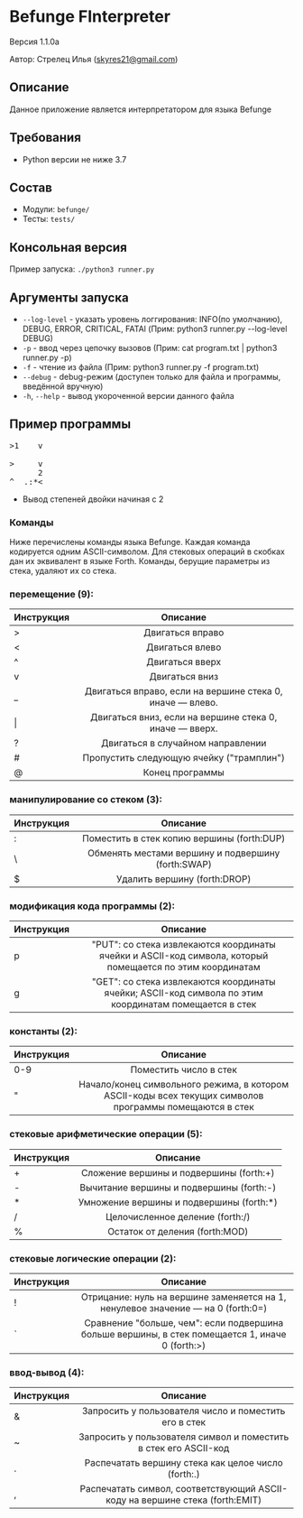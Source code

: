 # Befunge FInterpreter
Версия 1.1.0a

Автор: Стрелец Илья (skyres21@gmail.com)
## Описание
Данное приложение является интерпретатором для языка Befunge


## Требования
* Python версии не ниже 3.7


## Состав
* Модули: `befunge/`
* Тесты: `tests/`

## Консольная версия
Пример запуска: `./python3 runner.py`

## Аргументы запуска
* `--log-level` - указать уровень логгирования: INFO(по умолчанию), DEBUG, ERROR, CRITICAL, FATAl
(Прим: python3 runner.py --log-level DEBUG)
* `-p` - ввод через цепочку вызовов (Прим: cat program.txt | python3 runner.py -p)
* `-f` - чтение из файла (Прим: python3 runner.py -f program.txt)
* `--debug` - debug-режим (доступен только для файла и программы, введённой вручную)
* `-h`, `--help` - вывод укороченной версии данного файла

## Пример программы
<pre>>1    v
      
>     v
      2
^  .:*<</pre>
* Вывод степеней двойки начиная с 2

### Команды
Ниже перечислены команды языка Befunge. Каждая команда кодируется одним ASCII-символом. Для стековых операций в скобках дан их эквивалент в языке Forth. Команды, берущие параметры из стека, удаляют их со стека. 

### перемещение (9):

| Инструкция | Описание  |
| ------------------------------- |:---:|
| \> | Двигаться вправо |
| < | Двигаться влево |
| ^ | Двигаться вверх |
| v | Двигаться вниз |
| _ | Двигаться вправо, если на вершине стека 0, иначе — влево. |
| \| | Двигаться вниз, если на вершине стека 0, иначе — вверх. |
| ? | Двигаться в случайном направлении |
| \# | Пропустить следующую ячейку ("трамплин") |
| @ | Конец программы |

### манипулирование со стеком (3):

| Инструкция | Описание  |
| ------------------------------- |:---:|
| : | Поместить в стек копию вершины (forth:DUP) |
| \ | Обменять местами вершину и подвершину (forth:SWAP) |
| $ | Удалить вершину (forth:DROP) |

### модификация кода программы (2):

| Инструкция | Описание  |
| ------------------------------- |:---:|
| p | "PUT": со стека извлекаются координаты ячейки и ASCII-код символа, который помещается по этим координатам |
| g | "GET": со стека извлекаются координаты ячейки; ASCII-код символа по этим координатам помещается в стек |

### константы (2):

| Инструкция | Описание  |
| ------------------------------- |:---:|
| 0-9 | Поместить число в стек|
| " | Начало/конец символьного режима, в котором ASCII-коды всех текущих символов программы помещаются в стек |

### стековые арифметические операции (5):

| Инструкция | Описание  |
| ------------------------------- |:---:|
| \+ | Сложение вершины и подвершины (forth:+) |
| \- | Вычитание вершины и подвершины (forth:-) |
| \* | Умножение вершины и подвершины (forth:*) |
| / | Целочисленное деление (forth:/) |
| % | Остаток от деления (forth:MOD) |

### стековые логические операции (2):

| Инструкция | Описание  |
| ------------------------------- |:---:|
| ! |	Отрицание: нуль на вершине заменяется на 1, ненулевое значение — на 0 (forth:0=) |
| ` |	Сравнение "больше, чем": если подвершина больше вершины, в стек помещается 1, иначе 0 (forth:>) |

### ввод-вывод (4):

| Инструкция | Описание  |
| ------------------------------- |:---:|
| & |	Запросить у пользователя число и поместить его в стек |
| ~ |	Запросить у пользователя символ и поместить в стек его ASCII-код |
| . |	Распечатать вершину стека как целое число (forth:.) |
| , |	Распечатать символ, соответствующий ASCII-коду на вершине стека (forth:EMIT) |

